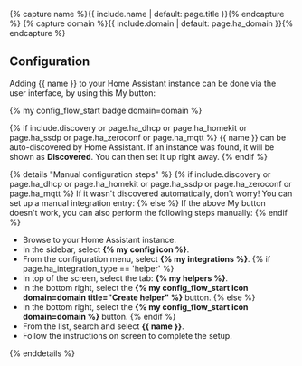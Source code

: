 {% capture name %}{{ include.name | default: page.title }}{% endcapture %}
{% capture domain %}{{ include.domain | default: page.ha_domain }}{% endcapture %}

## Configuration

Adding {{ name }} to your Home Assistant instance can be done via the user
interface, by using this My button:

{% my config_flow_start badge domain=domain %}

{% if include.discovery or page.ha_dhcp or page.ha_homekit or page.ha_ssdp or page.ha_zeroconf or page.ha_mqtt %}
{{ name }} can be auto-discovered by Home Assistant. If an instance was found,
it will be shown as **Discovered**. You can then set it up right away.
{% endif %}

{% details "Manual configuration steps" %}
{% if include.discovery or page.ha_dhcp or page.ha_homekit or page.ha_ssdp or page.ha_zeroconf or page.ha_mqtt %}
If it wasn't discovered automatically, don't worry! You can set up a
manual integration entry:
{% else %}
If the above My button doesn't work, you can also perform the following steps
manually:
{% endif %}

- Browse to your Home Assistant instance.
- In the sidebar, select **{% my config icon %}**.
- From the configuration menu, select **{% my integrations %}**.
{% if page.ha_integration_type == 'helper' %}
- In top of the screen, select the tab: **{% my helpers %}**.
- In the bottom right, select the
  **{% my config_flow_start icon domain=domain title="Create helper" %}** button.
{% else %}
- In the bottom right, select the
  **{% my config_flow_start icon domain=domain %}** button.
{% endif %}
- From the list, search and select **{{ name }}**.
- Follow the instructions on screen to complete the setup.

{% enddetails %}
